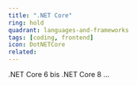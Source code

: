 ```yaml
---
title: ".NET Core"
ring: hold
quadrant: languages-and-frameworks
tags: [coding, frontend]
icon: DotNETCore
related:
---
```


.NET Core 6 bis .NET Core 8 ...
